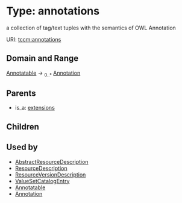 
# Type: annotations


a collection of tag/text tuples with the semantics of OWL Annotation

URI: [tccm:annotations](https://hotecosystem.org/tccm/annotations)


## Domain and Range

[Annotatable](Annotatable.md) ->  <sub>0..*</sub> [Annotation](Annotation.md)

## Parents

 *  is_a: [extensions](extensions.md)

## Children


## Used by

 * [AbstractResourceDescription](AbstractResourceDescription.md)
 * [ResourceDescription](ResourceDescription.md)
 * [ResourceVersionDescription](ResourceVersionDescription.md)
 * [ValueSetCatalogEntry](ValueSetCatalogEntry.md)
 * [Annotatable](Annotatable.md)
 * [Annotation](Annotation.md)
